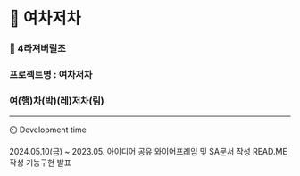 # 🚐 여차저차

### 📢 4라져버릴조
### 프로젝트명 : 여차저차
### **여**(행)**차**(박)(레)**저차**(림)
----

⏲️ Development time

2024.05.10(금) ~ 2023.05.
아이디어 공유
와이어프레임 및 SA문서 작성
READ.ME 작성
기능구현
발표
